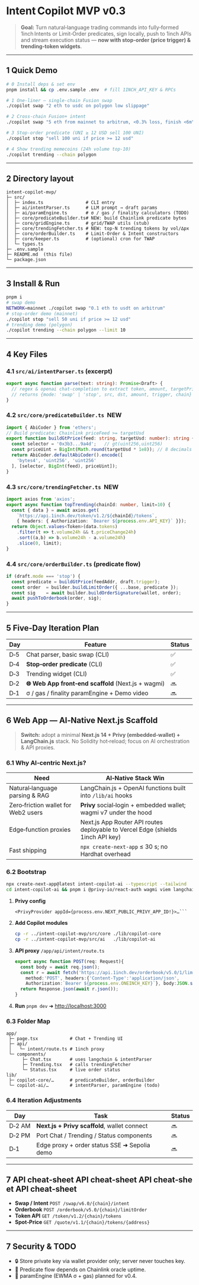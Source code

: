 # Intent Copilot MVP v0.3

> **Goal:** Turn natural‑language trading commands into fully‑formed 1inch Intents or Limit‑Order predicates, sign locally, push to 1inch APIs and stream execution status — **now with stop‑order (price trigger) & trending‑token widgets**.

---

## 1 Quick Demo

```bash
# 0 Install deps & set env
pnpm install && cp .env.sample .env  # fill 1INCH_API_KEY & RPCs

# 1 One‑liner — single‑chain Fusion swap
./copilot swap "2 eth to usdc on polygon low slippage"

# 2 Cross‑chain Fusion+ intent
./copilot swap "5 eth from mainnet to arbitrum, <0.3% loss, finish <6m"

# 3 Stop‑order predicate (UNI ≥ 12 USD sell 100 UNI)
./copilot stop "sell 100 uni if price >= 12 usd"

# 4 Show trending memecoins (24h volume top‑10)
./copilot trending --chain polygon
```

---

## 2 Directory layout

```text
intent-copilot-mvp/
├─ src/
│  ├─ index.ts                # CLI entry
│  ├─ ai/intentParser.ts      # LLM prompt → draft params
│  ├─ ai/paramEngine.ts       # σ / gas / finality calculators (TODO)
│  ├─ core/predicateBuilder.ts# NEW: build Chainlink predicate bytes
│  ├─ core/gridEngine.ts      # grid/TWAP utils (stub)
│  ├─ core/trendingFetcher.ts # NEW: top‑N trending tokens by vol/∆px
│  ├─ core/orderBuilder.ts    # Limit‑Order & Intent constructors
│  ├─ core/keeper.ts          # (optional) cron for TWAP
│  └─ types.ts
├─ .env.sample
├─ README.md  (this file)
└─ package.json
```

---

## 3 Install & Run

```bash
pnpm i
# swap demo
NETWORK=mainnet ./copilot swap "0.1 eth to usdt on arbitrum"
# stop‑order demo (mainnet)
./copilot stop "sell 50 uni if price >= 12 usd"
# trending demo (polygon)
./copilot trending --chain polygon --limit 10
```

---

## 4 Key Files

### 4.1 `src/ai/intentParser.ts` (excerpt)

```ts
export async function parse(text: string): Promise<Draft> {
  // regex & openai chat‑completion to extract token, amount, targetPrice …
  // returns {mode: 'swap' | 'stop', src, dst, amount, trigger, chain}
}
```

### 4.2 `src/core/predicateBuilder.ts`  **NEW**

```ts
import { AbiCoder } from 'ethers';
// Build predicate: Chainlink priceFeed >= targetUsd
export function buildGtPrice(feed: string, targetUsd: number): string {
  const selector = '0x3b3...9a4d';   // gt(uint256,uint256)
  const priceUint = BigInt(Math.round(targetUsd * 1e8)); // 8 decimals
  return AbiCoder.defaultAbiCoder().encode([
    'bytes4', 'uint256', 'uint256'
  ], [selector, BigInt(feed), priceUint]);
}
```

### 4.3 `src/core/trendingFetcher.ts`  **NEW**

```ts
import axios from 'axios';
export async function topTrending(chainId: number, limit=10) {
  const { data } = await axios.get(
    `https://api.1inch.dev/token/v1.2/${chainId}/tokens`,
    { headers: { Authorization: `Bearer ${process.env.API_KEY}` }});
  return Object.values<Token>(data.tokens)
    .filter(t => t.volume24h && t.priceChange24h)
    .sort((a,b) => b.volume24h - a.volume24h)
    .slice(0, limit);
}
```

### 4.4 `src/core/orderBuilder.ts` (predicate flow)

```ts
if (draft.mode === 'stop') {
  const predicate = buildGtPrice(feedAddr, draft.trigger);
  const order  = builder.buildLimitOrder({ ...base, predicate });
  const sig    = await builder.buildOrderSignature(wallet, order);
  await pushToOrderbook(order, sig);
}
```

---

## 5 Five‑Day Iteration Plan

| Day | Feature                                             | Status |
| --- | --------------------------------------------------- | ------ |
| D‑5 | Chat parser, basic swap (CLI)                       | ✅      |
| D‑4 | **Stop‑order predicate** (CLI)                      | ✅      |
| D‑3 | Trending widget (CLI)                               | ✅      |
| D‑2 | **🌐 Web App front‑end scaffold** (Next.js + wagmi) | 🔜     |
| D‑1 | σ / gas / finality paramEngine + Demo video         | 🔜     |

---

## 6 Web App — AI‑Native Next.js Scaffold

> **Switch:** adopt a minimal **Next.js 14 + Privy (embedded‑wallet) + LangChain.js** stack.  No Solidity hot‑reload; focus on AI orchestration & API proxies.

### 6.1 Why AI‑centric Next.js?

| Need                                | AI‑Native Stack Win                                                             |
| ----------------------------------- | ------------------------------------------------------------------------------- |
| Natural‑language parsing & RAG      | LangChain.js + OpenAI functions built into `/lib/ai` hooks                      |
| Zero‑friction wallet for Web2 users | **Privy** social‑login + embedded wallet; wagmi v7 under the hood               |
| Edge‑function proxies               | Next.js App Router API routes deployable to Vercel Edge (shields 1inch API key) |
| Fast shipping                       | `npx create-next-app` ≤ 30 s; no Hardhat overhead                               |

### 6.2 Bootstrap

```bash
npx create-next-app@latest intent-copilot-ai --typescript --tailwind
cd intent-copilot-ai && pnpm i @privy-io/react-auth wagmi viem langchain openai
```

1. **Privy config**

   ````tsx // app/providers.tsx
   <PrivyProvider appId={process.env.NEXT_PUBLIC_PRIVY_APP_ID!}>…```
   ````
2. **Add Copilot modules**

   ```bash
   cp -r ../intent-copilot-mvp/src/core ./lib/copilot-core
   cp -r ../intent-copilot-mvp/src/ai   ./lib/copilot-ai
   ```
3. **API proxy** `/app/api/intent/route.ts`

   ```ts
   export async function POST(req: Request){
     const body = await req.json();
     const r = await fetch('https://api.1inch.dev/orderbook/v5.0/1/limitOrder',{
       method:'POST', headers:{'Content-Type':'application/json',
       Authorization:`Bearer ${process.env.ONEINCH_KEY}`}, body:JSON.stringify(body)});
     return Response.json(await r.json());
   }
   ```
4. **Run**  `pnpm dev` ➜ [http://localhost:3000](http://localhost:3000)

### 6.3 Folder Map

```text
app/
 ├─ page.tsx            # Chat + Trending UI
 ├─ api/
 │   └─ intent/route.ts # 1inch proxy
 └─ components/
      ├─ Chat.tsx       # uses langchain & intentParser
      ├─ Trending.tsx   # calls trendingFetcher
      └─ Status.tsx     # live order status
lib/
 ├─ copilot-core/…      # predicateBuilder, orderBuilder
 └─ copilot-ai/…        # intentParser, paramEngine (todo)
```

### 6.4 Iteration Adjustments

| Day    | Task                                         | Status |
| ------ | -------------------------------------------- | ------ |
| D‑2 AM | **Next.js + Privy scaffold**, wallet connect | 🔜     |
| D‑2 PM | Port Chat / Trending / Status components     | 🔜     |
| D‑1    | Edge proxy + order status SSE ➜ Sepolia demo | 🔜     |

---

## 7 API cheat‑sheet API cheat‑sheet API cheat‑sheet API cheat‑sheet

* **Swap / Intent** `POST /swap/v6.0/{chain}/intent`
* **Orderbook** `POST /orderbook/v5.0/{chain}/limitOrder`
* **Token API** `GET /token/v1.2/{chain}/tokens`
* **Spot‑Price** `GET /quote/v1.1/{chain}/tokens/{address}`

---

## 7 Security & TODO

* 🔒 Store private key via wallet provider only; server never touches key.
* 🛑 Predicate flow depends on Chainlink oracle uptime.
* 🚧 paramEngine (EWMA σ + gas) planned for v0.4.
